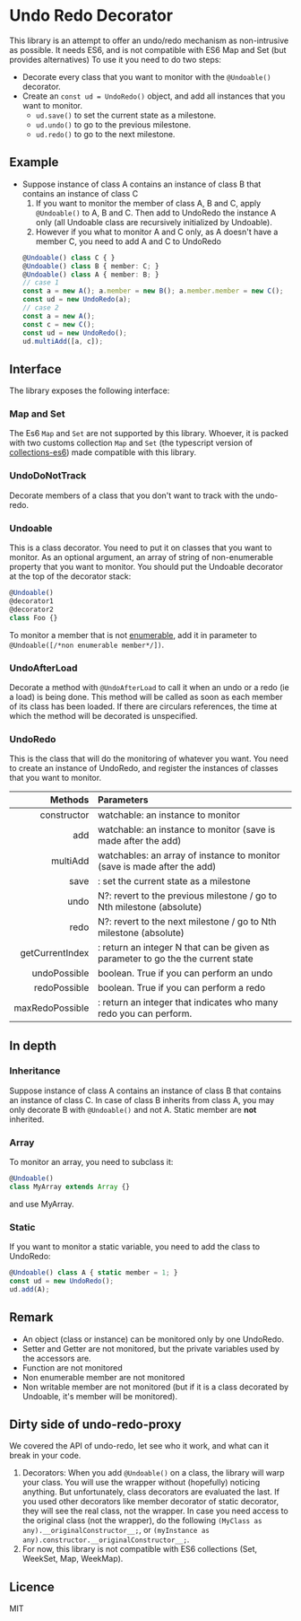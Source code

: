 # Undo Redo Decorator
This library is an attempt to offer an undo/redo mechanism as non-intrusive as possible. It needs ES6, and is not compatible with ES6 Map and Set (but provides alternatives)
To use it you need to do two steps:
- Decorate every class that you want to monitor with the `@Undoable()` decorator.
- Create an `const ud = UndoRedo()` object, and add all instances that you want to monitor.
  - `ud.save()` to set the current state as a milestone.
  - `ud.undo()` to go to the previous milestone.
  - `ud.redo()` to go to the next milestone.

## Example
  - Suppose instance of class A contains an instance of class B that contains an instance of class C
    1. If you want to monitor the member of class A, B and C, apply `@Undoable()` to A, B and C. Then add to UndoRedo the instance A only (all Undoable class are recursively initialized by Undoable).
    2. However if you what to monitor A and C only, as A doesn't have a member C, you need to add A and C to UndoRedo
    ```typescript
    @Undoable() class C { }
    @Undoable() class B { member: C; }
    @Undoable() class A { member: B; }
    // case 1
    const a = new A(); a.member = new B(); a.member.member = new C();
    const ud = new UndoRedo(a);
    // case 2
    const a = new A();
    const c = new C();
    const ud = new UndoRedo();
    ud.multiAdd([a, c]);
    ```


## Interface
The library exposes the following interface:

### Map and Set
The Es6 `Map` and `Set` are not supported by this library. Whoever, it is packed with two customs collection `Map` and `Set` (the typescript version of [collections-es6](https://github.com/rousan/collections-es6)) made compatible with this library.

### UndoDoNotTrack
Decorate members of a class that you don't want to track with the undo-redo.

### Undoable
This is a class decorator. You need to put it on classes that you want to monitor. As an optional argument, an array of string of non-enumerable property that you want to monitor. You should put the Undoable decorator at the top of the decorator stack:
```typescript
@Undoable()
@decorator1
@decorator2
class Foo {}
```
To monitor a member that is not [enumerable](https://developer.mozilla.org/en-US/docs/Web/JavaScript/Enumerability_and_ownership_of_properties), add it in parameter to `@Undoable([/*non enumerable member*/])`.

### UndoAfterLoad
Decorate a method with `@UndoAfterLoad` to call it when an undo or a redo (ie a load) is being done. This method will be called as soon as each member of its class has been loaded. If there are circulars references, the time at which the method will be decorated is unspecified.

### UndoRedo
This is the class that will do the monitoring of whatever you want. You need to create an instance of UndoRedo, and register the instances of classes that you want to monitor.

|     Methods     |                                    Parameters                                   |
|----------------:|:--------------------------------------------------------------------------------|
| constructor     | watchable: an instance to monitor                                               |
| add             | watchable: an instance to monitor (save is made after the add)                  |
| multiAdd        | watchables: an array of instance to monitor (save is made after the add)        |
| save            | : set the current state as a milestone                                          |
| undo            | N?: revert to the previous milestone / go to Nth milestone (absolute)           |
| redo            | N?: revert to the next milestone / go to Nth milestone (absolute)               |
| getCurrentIndex | : return an integer N that can be given as parameter to go the the current state|
| undoPossible    | boolean. True if you can perform an undo                                        |
| redoPossible    | boolean. True if you can perform a redo                                         |
| maxRedoPossible | : return an integer that indicates who many redo you can perform.               |


## In depth

### Inheritance
Suppose instance of class A contains an instance of class B that contains an instance of class C.
In case of class B inherits from class A, you may only decorate B with `@Undoable()` and not A.
Static member are **not** inherited.

### Array
To monitor an array, you need to subclass it:
```typescript
@Undoable()
class MyArray extends Array {}
```
and use MyArray.

### Static
If you want to monitor a static variable, you need to add the class to UndoRedo:
```typescript
@Undoable() class A { static member = 1; }
const ud = new UndoRedo();
ud.add(A);
```

## Remark
- An object (class or instance) can be monitored only by one UndoRedo.
- Setter and Getter are not monitored, but the private variables used by the accessors are.
- Function are not monitored
- Non enumerable member are not monitored
- Non writable member are not monitored (but if it is a class decorated by Undoable, it's member will be monitored).

## Dirty side of undo-redo-proxy
We covered the API of undo-redo, let see who it work, and what can it break in your code.
1. Decorators: When you add `@Undoable()` on a class, the library will warp your class. You will use the wrapper without (hopefully) noticing anything. But unfortunately, class decorators are evaluated the last. If you used other decorators like member decorator of static decorator, they will see the real class, not the wrapper. In case you need access to the original class (not the wrapper), do the following `(MyClass as any).__originalConstructor__;`, or `(myInstance as any).constructor.__originalConstructor__;`.
2. For now, this library is not compatible with ES6 collections (Set, WeekSet, Map, WeekMap).

## Licence
MIT